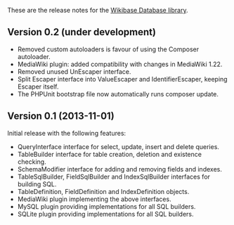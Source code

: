 These are the release notes for the [Wikibase Database library](README.md).

## Version 0.2 (under development)

* Removed custom autoloaders is favour of using the Composer autoloader.
* MediaWiki plugin: added compatibility with changes in MediaWiki 1.22.
* Removed unused UnEscaper interface.
* Split Escaper interface into ValueEscaper and IdentifierEscaper, keeping Escaper itself.
* The PHPUnit bootstrap file now automatically runs composer update.

## Version 0.1 (2013-11-01)

Initial release with the following features:

* QueryInterface interface for select, update, insert and delete queries.
* TableBuilder interface for table creation, deletion and existence checking.
* SchemaModifier interface for adding and removing fields and indexes.
* TableSqlBuilder, FieldSqlBuilder and IndexSqlBuilder interfaces for building SQL.
* TableDefinition, FieldDefinition and IndexDefinition objects.
* MediaWiki plugin implementing the above interfaces.
* MySQL plugin providing implementations for all SQL builders.
* SQLite plugin providing implementations for all SQL builders.
